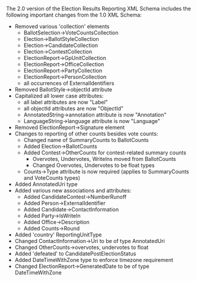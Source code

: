 The 2.0 version of the Election Results Reporting XML Schema includes the following important changes from the 1.0 XML Schema:

- Removed various 'collection' elements
  - BallotSelection->VoteCountsCollection
  - Election->BallotStyleCollection
  - Election->CandidateCollection
  - Election->ContestCollection
  - ElectionReport->GpUnitCollection
  - ElectionReport->OfficeCollection
  - ElectionReport->PartyCollection
  - ElectionReport->PersonCollection
  - all occurrences of ExternalIdentifiers
- Removed BallotStyle->objectId attribute
- Capitalized all lower case attributes:
  - all label attributes are now "Label"
  - all objectId attributes are now "ObjectId"
  - AnnotatedString->annotation attribute is now "Annotation"
  - LanguageString->language attribute is now "Language"
- Removed ElectionReport->Signature element
- Changes to reporting of other counts besides vote counts:
  - Changed name of SummaryCounts to BallotCounts
  - Added Election->BallotCounts
  - Added Contest->OtherCounts for contest-related summary counts
    - Overvotes, Undervotes, WriteIns moved from BallotCounts
    - Changed Overvotes, Undervotes to be float types
  - Counts->Type attribute is now required (applies to SummaryCounts and VoteCounts types)
- Added AnnotatedUri type
- Added various new associations and attributes:
  - Added CandidateContest->NumberRunoff
  - Added Person->ExternalIdentifier
  - Added Candidate->ContactInformation
  - Added Party->IsWriteIn
  - Added Office->Description
  - Added Counts->Round
- Added 'country' ReportingUnitType
- Changed ContactInformation->Uri to be of type AnnotatedUri
- Changed OtherCounts->overvotes, undervotes to float
- Added 'defeated' to CandidatePostElectionStatus
- Added DateTimeWithZone type to enforce timezone requirement
- Changed ElectionReport->GeneratedDate to be of type DateTimeWithZone